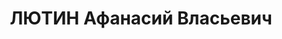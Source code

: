 ---
title: ЛЮТИН Афанасий Власьевич
description: "Род. в 1896, Пензенская губ., Саранский уезд, с. Трофимовщина, русский,\
  \ обр.: низшее, член ВКП(б). Проживал: Красноярск. Зам. председателя Красноярского\
  \ крайисполкома. \n  Арестован 28.06.1937. Обв. в вредительстве, подготовке восстания\
  \ и участии в к.-р. организации правых. Приговор: ВК ВС СССР, 25.11.1937 – ВМН.\
  \ Расстрелян 26.11.1937, г.Москва. \n  Реабилитирован ВК ВС СССР 01.12.1956"
---